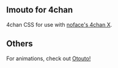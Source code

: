 ## Imouto for 4chan
4chan CSS for use with [noface's 4chan X](http://ihavenoface.github.io/4chan-x/).

## Others
For animations, check out [Otouto!](https://github.com/SkyCorp/Otouto)
